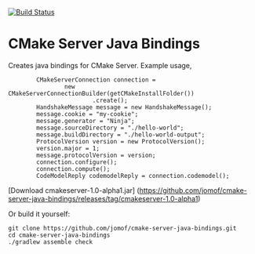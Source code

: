 [![Build Status](https://travis-ci.org/jomof/cmake-server-java-bindings.svg?branch=master)](https://travis-ci.org/jomof/cmake-server-java-bindings)

# CMake Server Java Bindings
Creates java bindings for CMake Server. Example usage,

            CMakeServerConnection connection =
                    new CMakeServerConnectionBuilder(getCMakeInstallFolder())
                            .create();
            HandshakeMessage message = new HandshakeMessage();
            message.cookie = "my-cookie";
            message.generator = "Ninja";
            message.sourceDirectory = "./hello-world";
            message.buildDirectory = "./hello-world-output";
            ProtocolVersion version = new ProtocolVersion();
            version.major = 1;
            message.protocolVersion = version;
            connection.configure();
            connection.compute();
            CodeModelReply codemodelReply = connection.codemodel();

[Download cmakeserver-1.0-alpha1.jar] (https://github.com/jomof/cmake-server-java-bindings/releases/tag/cmakeserver-1.0-alpha1)

Or build it yourself:

    git clone https://github.com/jomof/cmake-server-java-bindings.git
    cd cmake-server-java-bindings
    ./gradlew assemble check
